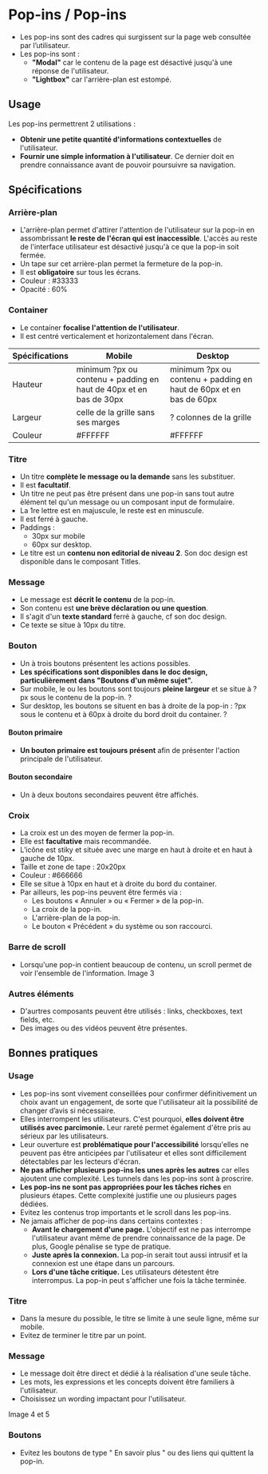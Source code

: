 # Pop-ins / Pop-ins

- Les pop-ins sont des cadres qui surgissent sur la page web consultée par l’utilisateur.
- Les pop-ins sont :
  - **"Modal"** car le contenu de la page est désactivé jusqu'à une réponse de l'utilisateur.
  - **"Lightbox"** car l'arrière-plan est estompé.

## Usage

Les pop-ins permettrent 2 utilisations :
- **Obtenir une petite quantité d'informations contextuelles** de l'utilisateur.
-  **Fournir une simple information à l'utilisateur**. Ce dernier doit en prendre connaissance avant de pouvoir poursuivre sa navigation.

## Spécifications

### Arrière-plan

- L'arrière-plan permet d'attirer l'attention de l'utilisateur sur la pop-in en assombrissant **le reste de l'écran qui est inaccessible**. L'accès au reste de l'interface utilisateur est désactivé jusqu'à ce que la pop-in soit fermée.
- Un tape sur cet arrière-plan permet la fermeture de la pop-in.
- Il est **obligatoire** sur tous les écrans.
- Couleur : #33333
- Opacité : 60%


### Container

- Le container **focalise l'attention de l'utilisateur**.
- Il est centré verticalement et horizontalement dans l'écran.

Spécifications | Mobile | Desktop
------------ | ------------- | ------------- |
Hauteur | minimum ?px ou contenu + padding en haut de 40px et en bas de 30px | minimum ?px ou contenu + padding en haut de 60px et en bas de 60px
Largeur | celle de la grille sans ses marges | ? colonnes de la grille | ? colonnes de la grille
Couleur | #FFFFFF | #FFFFFF | #FFFFFF

### Titre

- Un titre **complète le message ou la demande** sans les substituer.
- Il est **facultatif**.
- Un titre ne peut pas être présent dans une pop-in sans tout autre élément tel qu'un message ou un composant input de formulaire.
- La 1re lettre est en majuscule, le reste est en minuscule.
- Il est ferré à gauche.
- Paddings :
  - 30px sur mobile
  - 60px sur desktop.
- Le titre est un **contenu non editorial de niveau 2**. Son doc design est disponible dans le composant Titles.

### Message

- Le message est **décrit le contenu** de la pop-in.
- Son contenu est **une brève déclaration ou une question**.
- Il s'agit d'un **texte standard** ferré à gauche, cf son doc design.
- Ce texte se situe à 10px du titre.

### Bouton

- Un à trois boutons présentent les actions possibles.
- **Les spécifications sont disponibles dans le doc design, particulièrement dans "Boutons d'un même sujet".**
- Sur mobile, le ou les boutons sont toujours **pleine largeur** et se situe à ? px sous le contenu de la pop-in. ?
- Sur desktop, les boutons se situent en bas à droite de la pop-in : ?px sous le contenu et à 60px à droite du bord droit du container. ?

#### Bouton primaire

- **Un bouton primaire est toujours présent** afin de présenter l'action principale de l'utilisateur.

#### Bouton secondaire

- Un à deux boutons secondaires peuvent être affichés.

### Croix

- La croix est un des moyen de fermer la pop-in.
- Elle est **facultative** mais recommandée.
- L’icône est stiky et située avec une marge en haut à droite et en haut à gauche de 10px.
- Taille et zone de tape : 20x20px
- Couleur : #666666
- Elle se situe à 10px en haut et à droite du bord du container.
- Par ailleurs, les pop-ins peuvent être fermés via :
  - Les boutons « Annuler » ou « Fermer » de la pop-in.
  - La croix de la pop-in.
  - L'arrière-plan de la pop-in.
  - Le bouton « Précédent » du système ou son raccourci.


### Barre de scroll

- Lorsqu'une pop-in contient beaucoup de contenu, un scroll permet de voir l'ensemble de l'information.
Image 3

### Autres éléments

- D'aurtres composants peuvent être utilisés : links, checkboxes, text fields, etc.
- Des images ou des vidéos peuvent être présentes.

## Bonnes pratiques

### Usage

- Les pop-ins sont vivement conseillées pour confirmer définitivement un choix avant un engagement, de sorte que l'utilisateur ait la possibilité de changer d’avis si nécessaire.
- Elles interrompent les utilisateurs. C'est pourquoi, **elles doivent être utilisés avec parcimonie.** Leur rareté permet également d'être pris au sérieux par les utilisateurs.
- Leur ouverture est **problématique pour l'accessibilité** lorsqu'elles ne peuvent pas être anticipées par l'utilisateur et elles sont difficilement détectables par les lecteurs d'écran.
- **Ne pas afficher plusieurs pop-ins les unes après les autres** car elles ajoutent une complexité. Les tunnels dans les pop-ins sont à proscrire.
- **Les pop-ins ne sont pas appropriées pour les tâches riches** en plusieurs étapes. Cette complexité justifie une ou plusieurs pages dédiées.
- Evitez les contenus trop importants et le scroll dans les pop-ins.
- Ne jamais afficher de pop-ins dans certains contextes :
  - **Avant le chargement d'une page.** L'objectif est ne pas interrompe l'utilisateur avant même de prendre connaissance de la page. De plus, Google pénalise se type de pratique.
  - **Juste après la connexion.** La pop-in serait tout aussi intrusif et la connexion est une étape dans un parcours.
  - **Lors d'une tâche critique.** Les utilisateurs détestent être interrompus. La pop-in peut s'afficher une fois la tâche terminée.


### Titre

- Dans la mesure du possible, le titre se limite à une seule ligne, même sur mobile.
- Evitez de terminer le titre par un point.

### Message

- Le message doit être direct et dédié à la réalisation d'une seule tâche.
- Les mots, les expressions et les concepts doivent être familiers à l'utilisateur.
- Choisissez un wording impactant pour l'utilisateur.

Image 4 et 5

### Boutons

 - Evitez les boutons de type " En savoir plus " ou des liens qui quittent la pop-in.
